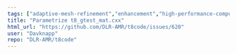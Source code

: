 ```yaml
---
tags: ["adaptive-mesh-refinement","enhancement","high-performance-computing","hpc","mesh","modeling","mpi","parallel","parallel-computing","prioritylow","simulation","tests","workloadmedium"]
title: "Parametrize t8_gtest_mat.cxx"
html_url: "https://github.com/DLR-AMR/t8code/issues/620"
user: "Davknapp"
repo: "DLR-AMR/t8code"
---
```


